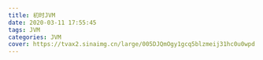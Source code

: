 ```yaml
---
title: 初时JVM
date: 2020-03-11 17:55:45
tags: JVM
categories: JVM
cover: https://tvax2.sinaimg.cn/large/005DJQmOgy1gcq5blzmeij31hc0u0wpd.jpg
---
```

# 
